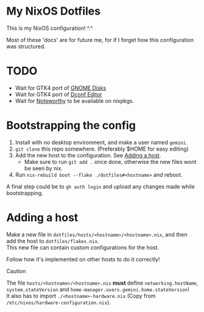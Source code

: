 # My NixOS Dotfiles
This is my NixOS configuration! ^.^

Most of these 'docs' are for future me, for if I forget how this configuration was structured.

# TODO
- Wait for GTK4 port of [GNOME Disks](https://gitlab.gnome.org/GNOME/gnome-disk-utility/-/merge_requests/91)
- Wait for GTK4 port of [Dconf Editor](https://gitlab.gnome.org/GNOME/dconf-editor/-/merge_requests/44)
- Wait for [Noteworthy](https://github.com/SeaDve/Noteworthy) to be available on nixpkgs.

# Bootstrapping the config
1. Install with no desktop environment, and make a user named `gemini`.
2. `git clone` this repo somewhere. (Preferably $HOME for easy editing)
3. Add the new host to the configuration. See [Adding a host](#adding-a-host).
   - Make sure to run `git add .` once done, otherwise the new files wont be seen by nix.
4. Run `nix-rebuild boot --flake ./dotfiles#<hostname>` and reboot.

A final step could be to `gh auth login` and upload any changes made while bootstrapping.

# Adding a host
Make a new file in `dotfiles/hosts/<hostname>/<hostname>.nix`, and then add the host to `dotfiles/flakes.nix`. \
This new file can contain custom configurations for the host.

Follow how it's implemented on other hosts to do it correctly!

> [!CAUTION]
> The file `hosts/<hostname>/<hostname>.nix` **must** define `networking.hostName`, `system.stateVersion` and `home-manager.users.gemini.home.stateVersion`! \
> It also has to import `./<hostname>-hardware.nix` (Copy from `/etc/nixos/hardware-configuration.nix`).
